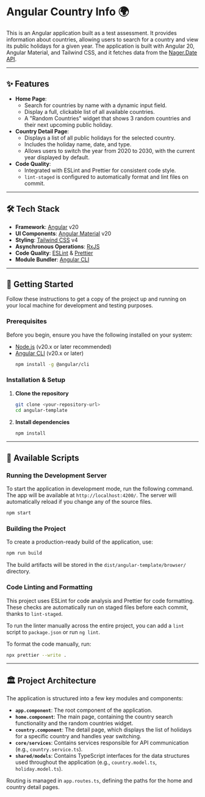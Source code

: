 
# Angular Country Info 🌍

This is an Angular application built as a test assessment. It provides information about countries, allowing users to search for a country and view its public holidays for a given year. The application is built with Angular 20, Angular Material, and Tailwind CSS, and it fetches data from the [Nager.Date API](https://date.nager.at/Api).

-----

## ✨ Features

* **Home Page**:
  * Search for countries by name with a dynamic input field.
  * Display a full, clickable list of all available countries.
  * A "Random Countries" widget that shows 3 random countries and their next upcoming public holiday.
* **Country Detail Page**:
  * Displays a list of all public holidays for the selected country.
  * Includes the holiday name, date, and type.
  * Allows users to switch the year from 2020 to 2030, with the current year displayed by default.
* **Code Quality**:
  * Integrated with ESLint and Prettier for consistent code style.
  * `lint-staged` is configured to automatically format and lint files on commit.

-----

## 🛠️ Tech Stack

* **Framework**: [Angular](https://angular.io/) v20
* **UI Components**: [Angular Material](https://material.angular.io/) v20
* **Styling**: [Tailwind CSS](https://tailwindcss.com/) v4
* **Asynchronous Operations**: [RxJS](https://rxjs.dev/)
* **Code Quality**: [ESLint](https://eslint.org/) & [Prettier](https://prettier.io/)
* **Module Bundler**: [Angular CLI](https://angular.io/cli)

-----

## 🚀 Getting Started

Follow these instructions to get a copy of the project up and running on your local machine for development and testing purposes.

### Prerequisites

Before you begin, ensure you have the following installed on your system:

* [Node.js](https://nodejs.org/) (v20.x or later recommended)
* [Angular CLI](https://angular.io/cli) (v20.x or later)
  ```bash
  npm install -g @angular/cli
  ```

### Installation & Setup

1.  **Clone the repository**

    ```bash
    git clone <your-repository-url>
    cd angular-template
    ```

2.  **Install dependencies**

    ```bash
    npm install
    ```
-----

## 📜 Available Scripts

### Running the Development Server

To start the application in development mode, run the following command. The app will be available at `http://localhost:4200/`. The server will automatically reload if you change any of the source files.

```bash
npm start
```

### Building the Project

To create a production-ready build of the application, use:

```bash
npm run build
```

The build artifacts will be stored in the `dist/angular-template/browser/` directory.

### Code Linting and Formatting

This project uses ESLint for code analysis and Prettier for code formatting. These checks are automatically run on staged files before each commit, thanks to `lint-staged`.

To run the linter manually across the entire project, you can add a `lint` script to `package.json` or run `ng lint`.

To format the code manually, run:

```bash
npx prettier --write .
```

-----

## 🏛️ Project Architecture

The application is structured into a few key modules and components:

* **`app.component`**: The root component of the application.
* **`home.component`**: The main page, containing the country search functionality and the random countries widget.
* **`country.component`**: The detail page, which displays the list of holidays for a specific country and handles year switching.
* **`core/services`**: Contains services responsible for API communication (e.g., `country.service.ts`).
* **`shared/models`**: Contains TypeScript interfaces for the data structures used throughout the application (e.g., `country.model.ts`, `holiday.model.ts`).

Routing is managed in `app.routes.ts`, defining the paths for the home and country detail pages.
